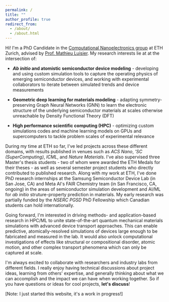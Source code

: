 ```yaml
---
permalink: /
title: ""
author_profile: true
redirect_from: 
  - /about/
  - /about.html
---
```


Hi! I'm a PhD Candidate in the [Computational Nanoelectronics group](https://nano-tcad.ee.ethz.ch/) at ETH Zurich, advised by [Prof. Mathieu Luisier](https://ee.ethz.ch/the-department/faculty/professors/person-detail.ODA5MjM=.TGlzdC80MTEsMTA1ODA0MjU5.html). My research interests lie at at the intersection of:

*  ***Ab initio* and atomistic semiconductor device modeling** - developing and using custom simulation tools to capture the operating physics of emerging semiconductor devices, and working with experimental collaborators to iterate between simulated trends and device measurements

*  **Geometric deep learning for materials modeling** - adapting symmetry-preserving Graph Neural Networks (GNN) to learn the electronic structure of the underlying semiconductor materials at scales otherwise unreachable by Density Functional Theory (DFT)

*  **High performance scientific computing (HPC)** - optimizing custom simulations codes and machine learning models on GPUs and supercomputers to tackle problem scales of experimental relevance

<!-- During my time at ETH so far, I've led projects across these different domains, and the results are published in venues including _ACS Nano_, the _International Conference for High Performance Computing, Networking, Storage, and Analysis (’SC)_, the _International Conference on Machine Learning (ICML)_, and _Nature Materials_. I've also supervised three Master thesis students (two won the ETH Medals for their theses), and done PhD research internships at the Samsung Semiconductor Device Lab (in San Jose, CA) and Meta AI's FAIR Chemistry team (in San Francisco, CA) in the areas of semiconductor simulation development and AI/ML for electronic struture-property prediction in materials.  -->

During my time at ETH so far, I've led projects across these different domains, with results published in venues such as _ACS Nano_, _’SC (SuperComputing)_, _ICML_, and _Nature Materials_. I've also supervised three Master's thesis students - two of whom were awarded the ETH Medals for their theses - as well as several semester project students who directly contributed to published research. Along with my work at ETH, I've done PhD research internships at the Samsung Semiconductor Device Lab (in San Jose, CA) and Meta AI's FAIR Chemistry team (in San Francisco, CA, ongoing) in the areas of semiconductor simulation development and AI/ML for _ab initio_ struture-property prediction in materials. My early research was partially funded by the _NSERC PGSD_ PhD Fellowship which Canadian students can hold internationally. 

Going forward, I'm interested in driving methods- and application-based research in HPC/ML to unite state-of-the-art quantum mechanical materials simulations with advanced device transport approaches. This can enable predictive, atomically-resolved simulations of devices large enough to be fabricated and measured in the lab. It would also unlock computational investigations of effects like structural or compositional disorder, atomic motion, and other complex transport phenomena which can only be captured at scale.  

I'm always excited to collaborate with researchers and industry labs from different fields. I really enjoy having technical discussions about project ideas, learning from others' expertise, and generally thinking about what we can accomplish and the impact we can have when working together. So if you have questions or ideas for cool projects, **let's discuss**!

[Note: I just started this website, it's a work in progress!]

<!-- to bring what's possible at the material-level up the  -->


<!-- Over the past few years, I've pursed some general topics that united these areas. More often than not, it takes far more time to develop the methods and code than to explore the intended applications. However, since I started out as a researcher in the field of semiconductor device physics, I still like to think of my overarching projects in terms of the kinds of devices I wanted to model:

**Phase Change Memory (PCM)** - PCM cells exhibit gradual structural phase transitions which translates into a tunable resistance effect. The chemical composition space of these materials is large, but their specific composition and stoichiometry directly determine acheivable resistance contrast and stability. This makes a computational investigation of this space an attractive prospect. Simulating this involves being able to recompute the electronic structure during structural phase changes, which is computationally unfeasible with conventional methods. This is what I hope to do through the use of equivariant Graph Neural Networks [arxiv] combined with full-batch distributed training to handle the large graphs encountered [submitted_SC25].

**Resistive Random Access Memory (RRAM) Arrays** - RRAM is an emerging high-density non-volatile memory technology which operates on the principle of reversible dielectric breakdown. After first investigating current flow through these devices on an *ab intitio* level of theory which combined DFT and Quantum Transport [ACSNano2023], I developed a kinetic Monte Carlo application to capture the relevant physics at much larger scales [SC24], and explored potential failure mechanism at the atomistic scale which occur when devices are integrated into memory arrays [DRC2025]. Recently, I've been working with experimental collaborators at IBM Zurich to investigate the detailed mechanisms behind the soft dielectric breakdown effect, and how we can reduce the voltages required to acheive it [submitted_ACSNano2025]

**Strain-engineered 2D-material transistors** - I started out in the field of semiconductor device physics by using DFT and Quantum Transport methods to investigate the influence of lattice strain to improve the drive currents [APL] and reduce tunneling leakage [EDL] in 2D-material transistors. -->

<!-- A data-driven personal website

Researcher in Semiconductor Devices and Computational Materials Science. 
====== -->

